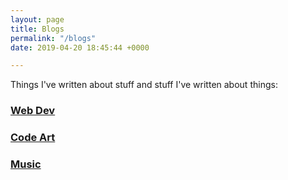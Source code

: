 ```yaml
---
layout: page
title: Blogs
permalink: "/blogs"
date: 2019-04-20 18:45:44 +0000

---
```

Things I've written about stuff and stuff I've written about things:

### [Web Dev](https://kylegrover.com/web-dev/)

### [Code Art](https://kylegrover.com/code-art/)

### [Music](https://kylegrover.com/music/)